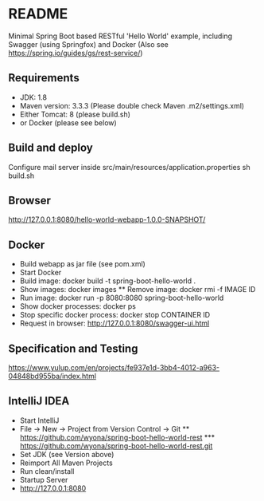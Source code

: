 README
======

Minimal Spring Boot based RESTful 'Hello World' example, including Swagger (using Springfox) and Docker
(Also see https://spring.io/guides/gs/rest-service/)

Requirements
------------

* JDK: 1.8
* Maven version: 3.3.3 (Please double check Maven .m2/settings.xml)
* Either Tomcat: 8 (please build.sh)
* or Docker (please see below)

Build and deploy
----------------

Configure mail server inside src/main/resources/application.properties
sh build.sh

Browser
-------

http://127.0.0.1:8080/hello-world-webapp-1.0.0-SNAPSHOT/

Docker
------

* Build webapp as jar file (see pom.xml)
* Start Docker
* Build image: docker build -t spring-boot-hello-world .
* Show images: docker images
** Remove image: docker rmi -f IMAGE ID
* Run image: docker run -p 8080:8080 spring-boot-hello-world
* Show docker processes: docker ps
* Stop specific docker process: docker stop CONTAINER ID
* Request in browser: http://127.0.0.1:8080/swagger-ui.html

Specification and Testing
-------------------------

https://www.yulup.com/en/projects/fe937e1d-3bb4-4012-a963-04848bd955ba/index.html

IntelliJ IDEA
-------------
* Start IntelliJ
* File -> New -> Project from Version Control -> Git
** https://github.com/wyona/spring-boot-hello-world-rest
*** https://github.com/wyona/spring-boot-hello-world-rest.git
* Set JDK (see Version above)
* Reimport All Maven Projects
* Run clean/install
* Startup Server
* http://127.0.0.1:8080

